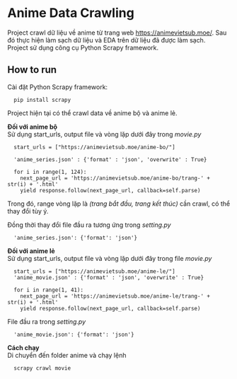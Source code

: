 # Anime Data Crawling

Project crawl dữ liệu về anime từ trang web https://animevietsub.moe/. Sau đó thực hiện làm sạch dữ liệu và EDA trên dữ liệu đã được làm sạch. <br>
Project sử dụng công cụ Python Scrapy framework.

## How to run

Cài đặt Python Scrapy framework: <br>
```
  pip install scrapy
```
Project hiện tại có thể crawl data về anime bộ và anime lẻ.

**Đối với anime bộ** <br>
Sử dụng start_urls, output file và vòng lặp dưới đây trong *movie.py* 
```
  start_urls = ["https://animevietsub.moe/anime-bo/"]

  'anime_series.json' : {'format' : 'json', 'overwrite' : True}

  for i in range(1, 124):
    next_page_url = 'https://animevietsub.moe/anime-bo/trang-' + str(i) + '.html'
    yield response.follow(next_page_url, callback=self.parse)
```
Trong đó, range vòng lặp là *(trang bắt đầu, trang kết thúc)* cần crawl, có thể thay đổi tùy ý. 

Đồng thời thay đổi file đầu ra tương ứng trong *setting.py*
```
  'anime_series.json': {'format': 'json'}
```

**Đối với anime lẻ** <br>
Sử dụng start_urls, output file và vòng lặp dưới đây trong file *movie.py* 
```
  start_urls = ["https://animevietsub.moe/anime-le/"]
  'anime_movie.json' : {'format' : 'json', 'overwrite' : True}

  for i in range(1, 41):
    next_page_url = 'https://animevietsub.moe/anime-le/trang-' + str(i) + '.html'
    yield response.follow(next_page_url, callback=self.parse)
```
File đầu ra trong *setting.py*
```
  'anime_movie.json': {'format': 'json'}
```
**Cách chạy** <br>
Di chuyển đến folder anime và chạy lệnh
```
  scrapy crawl movie
```
